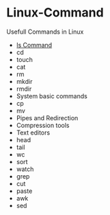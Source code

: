 # Linux-Command
Usefull Commands in Linux 

-  [ls Command](ls%20Command.md)
-  cd
-  touch
-  cat
-  rm
-  mkdir
-  rmdir
-  System basic commands
-  cp
-  mv
-  Pipes and Redirection
-  Compression tools
-  Text editors
-  head
-  tail
-  wc
-  sort
-  watch
-  grep
-  cut
-  paste
-  awk
-  sed
